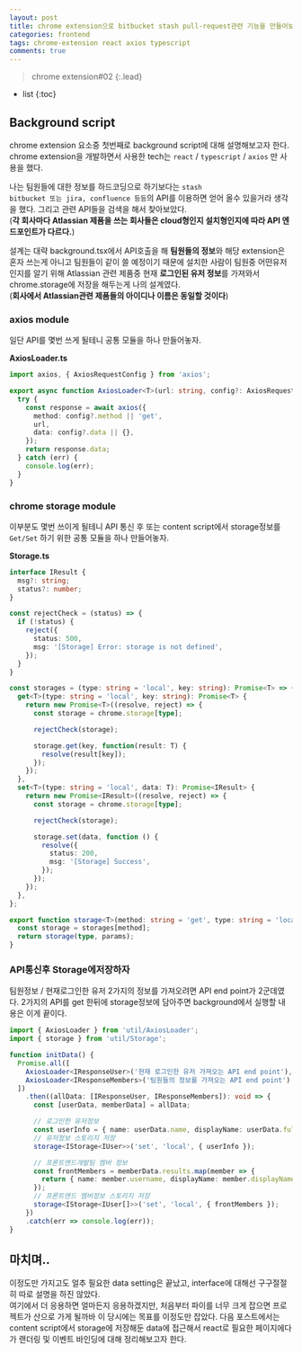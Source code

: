 ```yaml
---
layout: post
title: chrome extension으로 bitbucket stash pull-request관련 기능을 만들어보자#2
categories: frontend
tags: chrome-extension react axios typescript
comments: true
---
```


> chrome extension#02
{:.lead}
* list
{:toc}

## Background script
chrome extension 요소중 첫번째로 background script에 대해 설명해보고자 한다.
chrome extension을 개발하면서 사용한 tech는 <code>react</code> / <code>typescript</code> / <code>axios</code> 만 사용을 했다.
  
나는 팀원들에 대한 정보를 하드코딩으로 하기보다는 <code>stash bitbucket 또는 jira, confluence 등등</code>의 API를 이용하면 얻어 올수 있을거라 생각을 했다. 그리고 관련 API들을 검색을 해서 찾아보았다.  
(**각 회사마다 Atlassian 제품을 쓰는 회사들은 cloud형인지 설치형인지에 따라 API 엔드포인트가 다르다.**)
  
설계는 대략 background.tsx에서 API호출을 해 **팀원들의 정보**와 해당 extension은 혼자 쓰는게 아니고 팀원들이 같이 쓸 예정이기 때문에 설치한 사람이 팀원중 어떤유저인지를 알기 위해 Atlassian 관련 제품중 현재 **로그인된 유저 정보**를 가져와서 chrome.storage에 저장을 해두는게 나의 설계였다.  
(**회사에서 Atlassian관련 제품들의 아이디나 이름은 동일할 것이다**)

### axios module
일단 API를 몇번 쓰게 될테니 공통 모듈을 하나 만들어놓자.
  
**AxiosLoader.ts**
~~~typescript
import axios, { AxiosRequestConfig } from 'axios';

export async function AxiosLoader<T>(url: string, config?: AxiosRequestConfig): Promise<T> {
  try {
    const response = await axios({
      method: config?.method || 'get',
      url,
      data: config?.data || {},
    });
    return response.data;
  } catch (err) {
    console.log(err);
  }
}
~~~

### chrome storage module
이부분도 몇번 쓰이게 될테니 API 통신 후 또는 content script에서 storage정보를  <code>Get/Set</code> 하기 위한 공통 모듈을 하나 만들어놓자.
  
**Storage.ts**
~~~typescript
interface IResult {
  msg?: string;
  status?: number;
}

const rejectCheck = (status) => {
  if (!status) {
    reject({
      status: 500,
      msg: '[Storage] Error: storage is not defined',
    });
  }
}

const storages = (type: string = 'local', key: string): Promise<T> => {
  get<T>(type: string = 'local', key: string): Promise<T> {
    return new Promise<T>((resolve, reject) => {
      const storage = chrome.storage[type];

      rejectCheck(storage);

      storage.get(key, function(result: T) {
        resolve(result[key]);
      });
    });
  },
  set<T>(type: string = 'local', data: T): Promise<IResult> {
    return new Promise<IResult>((resolve, reject) => {
      const storage = chrome.storage[type];

      rejectCheck(storage);

      storage.set(data, function () {
        resolve({
          status: 200,
          msg: '[Storage] Success',
        });
      });
    });
  },
};

export function storage<T>(method: string = 'get', type: string = 'local', params: T) {
  const storage = storages[method];
  return storage(type, params);
}
~~~

### API통신후 Storage에저장하자
팀원정보 / 현재로그인한 유저 2가지의 정보를 가져오려면 API end point가 2군데였다.
2가지의 API를 get 한뒤에 storage정보에 담아주면 background에서 실행할 내용은 이게 끝이다. 

~~~typescript
import { AxiosLoader } from 'util/AxiosLoader';
import { storage } from 'util/Storage';

function initData() {
  Promise.all([
    AxiosLoader<IResponseUser>('현재 로그인한 유저 가져오는 API end point'),
    AxiosLoader<IResponseMembers>('팀원들의 정보를 가져오는 API end point')
  ])
    .then((allData: [IResponseUser, IResponseMembers]): void => {
      const [userData, memberData] = allData;

      // 로그인한 유저정보
      const userInfo = { name: userData.name, displayName: userData.fullName };
      // 유저정보 스토리지 저장
      storage<IStorage<IUser>>('set', 'local', { userInfo });

      // 프론트엔드개발팀 멤버 정보
      const frontMembers = memberData.results.map(member => {
        return { name: member.username, displayName: member.displayName };
      });
      // 프론트엔드 멤버정보 스토리지 저장
      storage<IStorage<IUser[]>>('set', 'local', { frontMembers });
    })
    .catch(err => console.log(err));
}
~~~

## 마치며..
이정도만 가지고도 얼추 필요한 data setting은 끝났고, interface에 대해선 구구절절히 따로 설명을 하진 않았다.  
여기에서 더 응용하면 얼마든지 응용하겠지만, 처음부터 파이를 너무 크게 잡으면 프로젝트가 산으로 가게 될까바 이 당시에는 목표를 이정도만 잡았다. 다음 포스트에서는 content script에서 storage에 저장해둔 data에 접근해서 react로 필요한 페이지에다가 랜더링 및 이벤트 바인딩에 대해 정리해보고자 한다.
